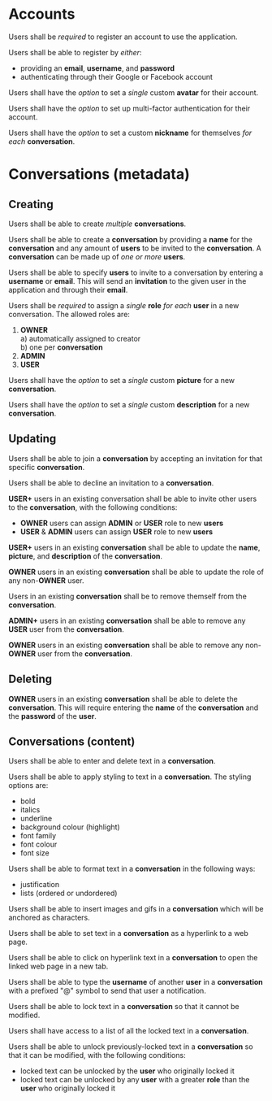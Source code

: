 # Accounts

Users shall be _required_ to register an account to use the application.

Users shall be able to register by _either_:
  * providing an **email**, **username**, and **password**
  * authenticating through their Google or Facebook account

Users shall have the _option_ to set a _single_ custom **avatar** for their
account.

Users shall have the _option_ to set up multi-factor authentication for their
account.

Users shall have the _option_ to set a custom **nickname** for themselves
_for each_ **conversation**.

# Conversations (metadata)

## Creating

Users shall be able to create _multiple_ **conversations**.

Users shall be able to create a **conversation** by providing a **name** for the
**conversation** and any amount of **users** to be invited to the
**conversation**. A **conversation** can be made up of _one or more_ **users**.

Users shall be able to specify **users** to invite to a conversation by entering
a **username** or **email**. This will send an **invitation** to the given user
in the application and through their **email**.

Users shall be _required_ to assign a _single_ **role** _for each_ **user** in
a new conversation. The allowed roles are:
  1. **OWNER**  
    a) automatically assigned to creator  
    b) one per **conversation**  
  2. **ADMIN**
  3. **USER**

Users shall have the _option_ to set a _single_ custom **picture** for a
new **conversation**.

Users shall have the _option_ to set a _single_ custom **description** for a
new **conversation**.

## Updating

Users shall be able to join a **conversation** by accepting an invitation for
that specific **conversation**.

Users shall be able to decline an invitation to a **conversation**.

**USER+** users in an existing conversation shall be able to invite other users
to the **conversation**, with the following conditions:
  * **OWNER** users can assign **ADMIN** or **USER** role to new **users**
  * **USER** & **ADMIN** users can assign **USER** role to new **users**

**USER+** users in an existing **conversation** shall be able to update the
**name**, **picture**, and **description** of the **conversation**.

**OWNER** users in an existing **conversation** shall be able to update the role
of any non-**OWNER** user.

Users in an existing **conversation** shall be to remove themself from the
**conversation**.

**ADMIN+** users in an existing **conversation** shall be able to remove any
**USER** user from the **conversation**.

**OWNER** users in an existing **conversation** shall be able to remove any
non-**OWNER** user from the **conversation**.

## Deleting
**OWNER** users in an existing **conversation** shall be able to delete the
**conversation**. This will require entering the **name** of the
**conversation** and the **password** of the **user**.

## Conversations (content)

Users shall be able to enter and delete text in a **conversation**.

Users shall be able to apply styling to text in a **conversation**. The
styling options are:
  * bold
  * italics
  * underline
  * background colour (highlight)
  * font family
  * font colour
  * font size

Users shall be able to format text in a **conversation** in the following
ways:
  * justification
  * lists (ordered or undordered)

Users shall be able to insert images and gifs in a **conversation** which
will be anchored as characters.

Users shall be able to set text in a **conversation** as a hyperlink to a
web page.

Users shall be able to click on hyperlink text in a **conversation** to open
the linked web page in a new tab.

Users shall be able to type the **username** of another **user** in a
**conversation** with a prefixed "@" symbol to send that user a notification.

Users shall be able to lock text in a **conversation** so that it cannot be
modified.

Users shall have access to a list of all the locked text in a **conversation**.

Users shall be able to unlock previously-locked text in a **conversation**
so that it can be modified, with the following conditions:
  * locked text can be unlocked by the **user** who originally locked it
  * locked text can be unlocked by any **user** with a greater **role** than
  the **user** who originally locked it
